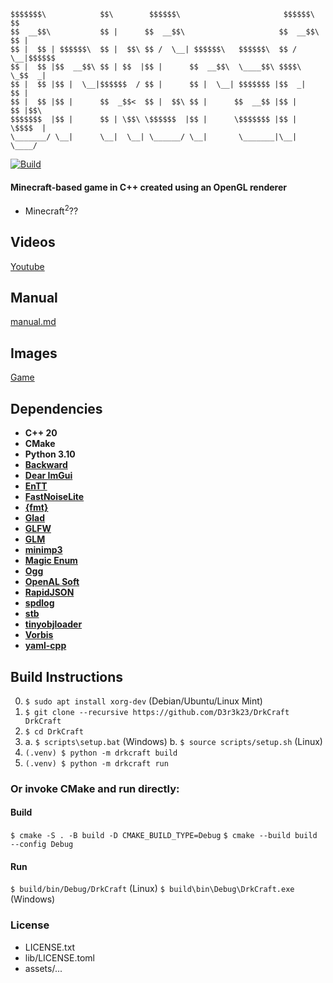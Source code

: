 ```
$$$$$$$\            $$\        $$$$$$\                       $$$$$$\    $$
$$  __$$\           $$ |      $$  __$$\                     $$  __$$\   $$ |
$$ |  $$ | $$$$$$\  $$ |  $$\ $$ /  \__| $$$$$$\   $$$$$$\  $$ /  \__|$$$$$$
$$ |  $$ |$$  __$$\ $$ | $$  |$$ |      $$  __$$\  \____$$\ $$$$\     \_$$  _|
$$ |  $$ |$$ |  \__|$$$$$$  / $$ |      $$ |  \__| $$$$$$$ |$$  _|      $$ |
$$ |  $$ |$$ |      $$  _$$<  $$ |  $$\ $$ |      $$  __$$ |$$ |        $$ |$$\
$$$$$$$  |$$ |      $$ | \$$\ \$$$$$$  |$$ |      \$$$$$$$ |$$ |        \$$$$  |
\_______/ \__|      \__|  \__| \______/ \__|       \_______|\__|         \____/
```

[![Build](https://github.com/D3r3k23/DrkCraft/actions/workflows/build.yaml/badge.svg)](https://github.com/D3r3k23/DrkCraft/actions/workflows/build.yaml)

#### Minecraft-based game in C++ created using an OpenGL renderer

* Minecraft<sup>2</sup>??

## Videos
[Youtube](https://www.youtube.com/playlist?list=PLD41ILT9lDJa0fnwzflIxxq_wivyyBtYb)

## Manual
[manual.md](doc/manual.md)

## Images
[Game](media/game.png)

## Dependencies

* **C++ 20**
* **CMake**
* **Python 3.10**
* [**Backward**](https://github.com/bombela/backward-cpp)
* [**Dear ImGui**](https://github.com/ocornut/imgui)
* [**EnTT**](https://github.com/skypjack/entt)
* [**FastNoiseLite**](https://github.com/Auburn/FastNoiseLite)
* [**{fmt}**](https://github.com/fmtlib/fmt)
* [**Glad**](https://github.com/Dav1dde/glad)
* [**GLFW**](https://github.com/glfw/glfw)
* [**GLM**](https://github.com/g-truc/glm)
* [**minimp3**](https://github.com/lieff/minimp3)
* [**Magic Enum**](https://github.com/Neargye/magic_enum)
* [**Ogg**](https://gitlab.xiph.org/xiph/ogg)
* [**OpenAL Soft**](https://github.com/kcat/openal-soft)
* [**RapidJSON**](https://github.com/Tencent/rapidjson)
* [**spdlog**](https://github.com/gabime/spdlog)
* [**stb**](https://github.com/nothings/stb)
* [**tinyobjloader**](https://github.com/tinyobjloader/tinyobjloader)
* [**Vorbis**](https://github.com/xiph/vorbis)
* [**yaml-cpp**](https://github.com/jbeder/yaml-cpp)

## Build Instructions
0. `$ sudo apt install xorg-dev` (Debian/Ubuntu/Linux Mint)
1. `$ git clone --recursive https://github.com/D3r3k23/DrkCraft DrkCraft`
2. `$ cd DrkCraft`
3.
   a. `$ scripts\setup.bat` (Windows)
   b. `$ source scripts/setup.sh` (Linux)
5. `(.venv) $ python -m drkcraft build`
6. `(.venv) $ python -m drkcraft run`

### Or invoke CMake and run directly:

#### Build
`$ cmake -S . -B build -D CMAKE_BUILD_TYPE=Debug`
`$ cmake --build build --config Debug`

#### Run
`$ build/bin/Debug/DrkCraft` (Linux)
`$ build\bin\Debug\DrkCraft.exe` (Windows)

### License
* LICENSE.txt
* lib/LICENSE.toml
* assets/...
